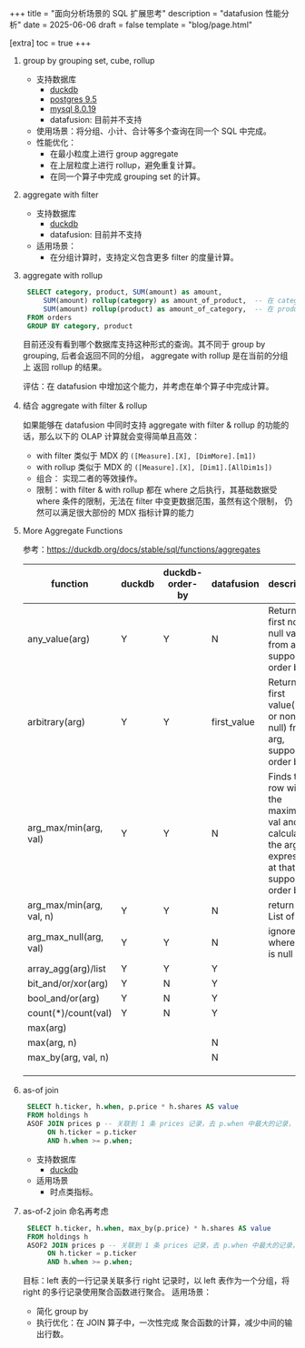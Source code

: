 +++
title = "面向分析场景的 SQL 扩展思考"
description = "datafusion 性能分析"
date = 2025-06-06
draft = false
template = "blog/page.html"

[extra]
toc = true
+++

1. group by grouping set, cube, rollup
   - 支持数据库
     - [duckdb](https://duckdb.org/docs/stable/sql/query_syntax/grouping_sets)
     - [postgres 9.5](https://www.postgresql.org/docs/current/queries-table-expressions.html#QUERIES-GROUPING-SETS)
     - [mysql 8.0.19](https://dev.mysql.com/blog-archive/improvements-to-rollup-in-mysql/)
     - datafusion: 目前并不支持
   - 使用场景：将分组、小计、合计等多个查询在同一个 SQL 中完成。
   - 性能优化：
     - 在最小粒度上进行 group aggregate
     - 在上层粒度上进行 rollup，避免重复计算。
     - 在同一个算子中完成 grouping set 的计算。
2. aggregate with filter
   - 支持数据库
     - [duckdb](https://duckdb.org/docs/stable/sql/functions/aggregates)
     - datafusion: 目前并不支持
   - 适用场景：
     - 在分组计算时，支持定义包含更多 filter 的度量计算。
3. aggregate with rollup
   ```sql
    SELECT category, product, SUM(amount) as amount, 
        SUM(amount) rollup(category) as amount_of_product,  -- 在 category 上 rollup
        SUM(amount) rollup(product) as amount_of_category,  -- 在 product 上 rollup
    FROM orders
    GROUP BY category, product
   ```
   目前还没有看到哪个数据库支持这种形式的查询。其不同于 group by grouping, 后者会返回不同的分组， aggregate with rollup 是在当前的分组上
   返回 rollup 的结果。
   
   评估：在 datafusion 中增加这个能力，并考虑在单个算子中完成计算。
4. 结合 aggregate with filter & rollup

   如果能够在 datafusion 中同时支持 aggregate with filter & rollup 的功能的话，那么以下的 OLAP 计算就会变得简单且高效：
   - with filter 类似于 MDX 的 `([Measure].[X], [DimMore].[m1])`
   - with rollup 类似于 MDX 的 `([Measure].[X], [Dim1].[AllDim1s])`
   - 组合： 实现二者的等效操作。
   - 限制：with filter & with rollup 都在 where 之后执行，其基础数据受 where 条件的限制，无法在 filter 中变更数据范围，虽然有这个限制，
     仍然可以满足很大部份的 MDX 指标计算的能力
5. More Aggregate Functions
    
   参考：https://duckdb.org/docs/stable/sql/functions/aggregates

   | function                 | duckdb | duckdb-order-by | datafusion  | description                                                                                        |
   |--------------------------|--------|-----------------|-------------|----------------------------------------------------------------------------------------------------|
   | any_value(arg)           | Y      | Y               | N           | Returns the first non-null value from arg, support order by                                        |
   | arbitrary(arg)           | Y      | Y               | first_value | Returns the first value(null or non-null) from arg, support order by                               |
   | arg_max/min(arg, val)    | Y      | Y               | N           | Finds the row with the maximum val and calculates the arg expression at that row. support order by |
   | arg_max/min(arg, val, n) | Y      | Y               | N           | return a List of N                                                                                 |
   | arg_max_null(arg, val)   | Y      | Y               | N           | ignore rows where val is null                                                                      |
   | array_agg(arg)/list      | Y      | Y               | Y           |                                                                                                    |
   | bit_and/or/xor(arg)      | Y      | N               | Y           |                                                                                                    |
   | bool_and/or(arg)         | Y      | N               | Y           |                                                                                                    |
   | count(*)/count(val)      | Y      | N               | Y           |                                                                                                    |
   | max(arg)                 |        |                 |             |                                                                                                    |
   | max(arg, n)              |        |                 | N           |                                                                                                    |
   | max_by(arg, val, n)      |        |                 | N           |                                                                                                    |
   |                          |        |                 |             |                                                                                                    |
   |                          |        |                 |             |                                                                                                    |
   |                          |        |                 |             |                                                                                                    |

6. as-of join
   ```sql 
    SELECT h.ticker, h.when, p.price * h.shares AS value
    FROM holdings h
    ASOF JOIN prices p -- 关联到 1 条 prices 记录，去 p.when 中最大的记录， inner join 丢弃找不到的 join, or left join 采用 outer join
         ON h.ticker = p.ticker
         AND h.when >= p.when;
   ```
   - 支持数据库
     - [duckdb](https://duckdb.org/docs/stable/guides/sql_features/asof_join#inner-asof-joins)
   - 适用场景
     - 时点类指标。

7. as-of-2 join 命名再考虑
   ```sql
    SELECT h.ticker, h.when, max_by(p.price) * h.shares AS value
    FROM holdings h
    ASOF2 JOIN prices p -- 关联到 1 条 prices 记录，去 p.when 中最大的记录， inner join 丢弃找不到的 join, or left join 采用 outer join
         ON h.ticker = p.ticker
         AND h.when >= p.when;
   ```
   目标：left 表的一行记录关联多行 right 记录时，以 left 表作为一个分组，将 right 的多行记录使用聚合函数进行聚合。
   适用场景：
   - 简化 group by
   - 执行优化：在 JOIN 算子中，一次性完成 聚合函数的计算，减少中间的输出行数。